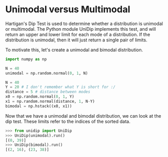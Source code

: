 # Unimodal versus Multimodal

Hartigan's Dip Test is used to determine whether a distribution is unimodal or
multimodal. The Python module UniDip implements this test, and will return an
upper and lower limit for each mode of a distribution. If the distribution is
unimodal, then it will just return a single pair of limits.

To motivate this, let's create a unimodal and bimodal distribution.

```python
import numpy as np

N = 40
unimodal = np.random.normal(0, 1, N)

N = 40
Y = 20 # I don't remember what Y is short for :/
distance = 5 # distance between modes
x0 = np.random.normal(0, 1, Y)
x1 = np.random.normal(distance, 1, N-Y)
bimodal = np.hstack((x0, x1))
```

Now that we have a unimodal and bimodal distribution, we can look at the dip
test. These limits refer to the indices of the sorted data.

```python
>>> from unidip import UniDip
>>> UniDip(unimodal).run()
[(0, 39)]
>>> UniDip(bimodal).run()
[(2, 16), (23, 38)]
```